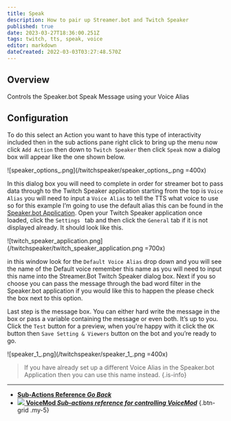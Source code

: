 ```yaml
---
title: Speak
description: How to pair up Streamer.bot and Twitch Speaker
published: true
date: 2023-03-27T18:36:00.251Z
tags: twitch, tts, speak, voice
editor: markdown
dateCreated: 2022-03-03T03:27:48.570Z
---
```


## Overview
Controls the Speaker.bot Speak Message using your Voice Alias

## Configuration
To do this select an Action you want to have this type of interactivity included then in the sub actions pane right click to bring up the menu now click `Add Action` then down to `Twitch Speaker` then click `Speak` now a dialog box will appear like the one shown below.

![speaker_options_.png](/twitchspeaker/speaker_options_.png =400x)

In this dialog box you will need to complete in order for streamer bot to pass data through to the Twitch Speaker application starting from the top is `Voice Alias` you will need to input a `Voice Alias` to tell the TTS what voice to use so for this example I’m going to use the default alias this can be found in the [Speaker.bot Application](https://streamer.bot). Open your Twitch Speaker application once loaded, click the `Settings ` tab and then click the `General` tab if it is not displayed already. It should look like this.

![twitch_speaker_application.png](/twitchspeaker/twitch_speaker_application.png =700x)

in this window look for the `Default Voice Alias` drop down and you will see the name of the Default voice remember this name as you will need to input this name into the Streamer.Bot Twitch Speaker dialog box. Next if you so choose you can pass the message through the bad word filter in the Speaker.bot application if you would like this to happen the please check the box next to this option.

Last step is the message box. You can either hard write the message in the box or pass a variable containing the message or even both. It’s up to you. Click the `Test` button for a preview, when you're happy with it click the `OK `button then `Save Setting & Viewers` button on the bot and you’re ready to go.  

![speaker_1_.png](/twitchspeaker/speaker_1_.png =400x)


> If you have already set up a different Voice Alias in the Speaker.bot Application then you can use this name instead.
{.is-info}

---

- [<i class="mdi mdi-chevron-left"></i>**Sub-Actions Reference *Go Back***](/Sub-Actions)
- [<img src="/logos/voicemod.png"/> **VoiceMod *Sub-actions reference for controlling VoiceMod***](/Sub-Actions/VoiceMod)
{.btn-grid .my-5}